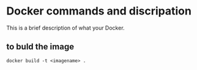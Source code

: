 
# Docker commands and discripation


This is a brief description of what your Docker.

## to buld the image

```
docker build -t <imagename> .
```